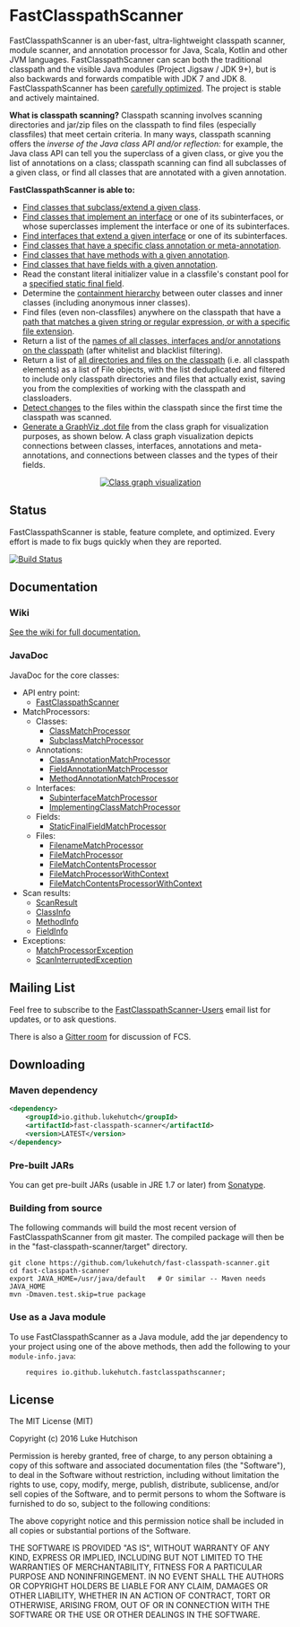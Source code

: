 # FastClasspathScanner

FastClasspathScanner is an uber-fast, ultra-lightweight classpath scanner, module scanner, and annotation processor for Java, Scala, Kotlin and other JVM languages. FastClasspathScanner can scan both the traditional classpath and the visible Java modules (Project Jigsaw / JDK 9+), but is also backwards and forwards compatible with JDK 7 and JDK 8. FastClasspathScanner has been [carefully optimized](https://github.com/lukehutch/fast-classpath-scanner/wiki#how-fast-is-fastclasspathscanner). The project is stable and actively maintained.

**What is classpath scanning?** Classpath scanning involves scanning directories and jar/zip files on the classpath to find files (especially classfiles) that meet certain criteria. In many ways, classpath scanning offers the *inverse of the Java class API and/or reflection:* for example, the Java class API can tell you the superclass of a given class, or give you the list of annotations on a class; classpath scanning can find all subclasses of a given class, or find all classes that are annotated with a given annotation.

**FastClasspathScanner is able to:**

* [Find classes that subclass/extend a given class](https://github.com/lukehutch/fast-classpath-scanner/wiki/3.1.-Finding-subclasses-or-superclasses).
* [Find classes that implement an interface](https://github.com/lukehutch/fast-classpath-scanner/wiki/3.2.-Finding-classes-that-implement-an-interface) or one of its subinterfaces, or whose superclasses implement the interface or one of its subinterfaces.
* [Find interfaces that extend a given interface](https://github.com/lukehutch/fast-classpath-scanner/wiki/3.3.-Finding-subinterfaces-or-superinterfaces) or one of its subinterfaces.
* [Find classes that have a specific class annotation or meta-annotation](https://github.com/lukehutch/fast-classpath-scanner/wiki/3.4.-Finding-classes-with-specific-annotations-or-meta-annotations).
* [Find classes that have methods with a given annotation](https://github.com/lukehutch/fast-classpath-scanner/wiki/3.5-Finding-classes-that-have-methods-or-fields-with-a-given-annotation).
* [Find classes that have fields with a given annotation](https://github.com/lukehutch/fast-classpath-scanner/wiki/3.5-Finding-classes-that-have-methods-or-fields-with-a-given-annotation).
* Read the constant literal initializer value in a classfile's constant pool for a [specified static final field](https://github.com/lukehutch/fast-classpath-scanner/wiki/3.6.-Reading-constant-initializer-values-of-static-final-fields).
* Determine the [containment hierarchy](https://github.com/lukehutch/fast-classpath-scanner/wiki/1.-Usage#getting-information-on-class-containment) between outer classes and inner classes (including anonymous inner classes).
* Find files (even non-classfiles) anywhere on the classpath that have a [path that matches a given string or regular expression, or with a specific file extension](https://github.com/lukehutch/fast-classpath-scanner/wiki/3.7.-Finding-classpath-files-based-on-filename-pattern).
* Return a list of the [names of all classes, interfaces and/or annotations on the classpath](https://github.com/lukehutch/fast-classpath-scanner/wiki/3.8.-Enumerating-all-classes-on-the-classpath) (after whitelist and blacklist filtering).
* Return a list of [all directories and files on the classpath](https://github.com/lukehutch/fast-classpath-scanner/wiki/1.-Usage#listing-classpath-elements) (i.e. all classpath elements) as a list of File objects, with the list deduplicated and filtered to include only classpath directories and files that actually exist, saving you from the complexities of working with the classpath and classloaders.
* [Detect changes](https://github.com/lukehutch/fast-classpath-scanner/wiki/1.-Usage#detecting-changes-to-classpath-contents) to the files within the classpath since the first time the classpath was scanned.
* [Generate a GraphViz .dot file](https://github.com/lukehutch/fast-classpath-scanner/wiki/3.9.-Generating-a-GraphViz-dot-file-from-the-classgraph) from the class graph for visualization purposes, as shown below. A class graph visualization depicts connections between classes, interfaces, annotations and meta-annotations, and connections between classes and the types of their fields.

<p align="center">
  <a href="https://raw.githubusercontent.com/lukehutch/fast-classpath-scanner/master/src/test/java/com/xyz/classgraph-fig.png">
    <img src="https://github.com/lukehutch/fast-classpath-scanner/blob/master/src/test/java/com/xyz/classgraph-fig.png" alt="Class graph visualization"/>
  </a>
</p>

## Status

FastClasspathScanner is stable, feature complete, and optimized. Every effort is made to fix bugs quickly when they are reported.

[![Build Status](https://travis-ci.org/lukehutch/fast-classpath-scanner.png?branch=master)](https://travis-ci.org/lukehutch/fast-classpath-scanner)

## Documentation

### Wiki

[See the wiki for full documentation.](https://github.com/lukehutch/fast-classpath-scanner/wiki)

### JavaDoc

JavaDoc for the core classes:

* API entry point:
  * [FastClasspathScanner](http://javadoc.io/page/io.github.lukehutch/fast-classpath-scanner/latest/io/github/lukehutch/fastclasspathscanner/FastClasspathScanner.html)
* MatchProcessors:
  * Classes:
    * [ClassMatchProcessor](http://javadoc.io/page/io.github.lukehutch/fast-classpath-scanner/latest/io/github/lukehutch/fastclasspathscanner/matchprocessor/ClassMatchProcessor.html)
    * [SubclassMatchProcessor](http://javadoc.io/page/io.github.lukehutch/fast-classpath-scanner/latest/io/github/lukehutch/fastclasspathscanner/matchprocessor/SubclassMatchProcessor.html)
  * Annotations:
    * [ClassAnnotationMatchProcessor](http://javadoc.io/page/io.github.lukehutch/fast-classpath-scanner/latest/io/github/lukehutch/fastclasspathscanner/matchprocessor/ClassAnnotationMatchProcessor.html)
    * [FieldAnnotationMatchProcessor](http://javadoc.io/page/io.github.lukehutch/fast-classpath-scanner/latest/io/github/lukehutch/fastclasspathscanner/matchprocessor/FieldAnnotationMatchProcessor.html)
    * [MethodAnnotationMatchProcessor](http://javadoc.io/page/io.github.lukehutch/fast-classpath-scanner/latest/io/github/lukehutch/fastclasspathscanner/matchprocessor/MethodAnnotationMatchProcessor.html)
  * Interfaces:
    * [SubinterfaceMatchProcessor](http://javadoc.io/page/io.github.lukehutch/fast-classpath-scanner/latest/io/github/lukehutch/fastclasspathscanner/matchprocessor/SubinterfaceMatchProcessor.html)
    * [ImplementingClassMatchProcessor](http://javadoc.io/page/io.github.lukehutch/fast-classpath-scanner/latest/io/github/lukehutch/fastclasspathscanner/matchprocessor/ImplementingClassMatchProcessor.html)
  * Fields:
    * [StaticFinalFieldMatchProcessor](http://javadoc.io/page/io.github.lukehutch/fast-classpath-scanner/latest/io/github/lukehutch/fastclasspathscanner/matchprocessor/StaticFinalFieldMatchProcessor.html)
  * Files:
    * [FilenameMatchProcessor](http://javadoc.io/page/io.github.lukehutch/fast-classpath-scanner/latest/io/github/lukehutch/fastclasspathscanner/matchprocessor/FilenameMatchProcessor.html)
    * [FileMatchProcessor](http://javadoc.io/page/io.github.lukehutch/fast-classpath-scanner/latest/io/github/lukehutch/fastclasspathscanner/matchprocessor/FileMatchProcessor.html)
    * [FileMatchContentsProcessor](http://javadoc.io/page/io.github.lukehutch/fast-classpath-scanner/latest/io/github/lukehutch/fastclasspathscanner/matchprocessor/FileMatchContentsProcessor.html)
    * [FileMatchProcessorWithContext](http://javadoc.io/page/io.github.lukehutch/fast-classpath-scanner/latest/io/github/lukehutch/fastclasspathscanner/matchprocessor/FileMatchProcessorWithContext.html)
    * [FileMatchContentsProcessorWithContext](http://javadoc.io/page/io.github.lukehutch/fast-classpath-scanner/latest/io/github/lukehutch/fastclasspathscanner/matchprocessor/FileMatchContentsProcessorWithContext.html)
* Scan results:
  * [ScanResult](http://javadoc.io/page/io.github.lukehutch/fast-classpath-scanner/latest/io/github/lukehutch/fastclasspathscanner/scanner/ScanResult.html)
  * [ClassInfo](http://javadoc.io/page/io.github.lukehutch/fast-classpath-scanner/latest/io/github/lukehutch/fastclasspathscanner/scanner/ClassInfo.html)
  * [MethodInfo](http://javadoc.io/page/io.github.lukehutch/fast-classpath-scanner/latest/io/github/lukehutch/fastclasspathscanner/scanner/MethodInfo.html)
  * [FieldInfo](http://javadoc.io/page/io.github.lukehutch/fast-classpath-scanner/latest/io/github/lukehutch/fastclasspathscanner/scanner/FieldInfo.html)
* Exceptions:
  * [MatchProcessorException](http://javadoc.io/page/io.github.lukehutch/fast-classpath-scanner/latest/io/github/lukehutch/fastclasspathscanner/MatchProcessorException.html)
  * [ScanInterruptedException](http://javadoc.io/page/io.github.lukehutch/fast-classpath-scanner/latest/io/github/lukehutch/fastclasspathscanner/ScanInterruptedException.html)

## Mailing List

Feel free to subscribe to the [FastClasspathScanner-Users](https://groups.google.com/d/forum/fastclasspathscanner-users) email list for updates, or to ask questions.

There is also a [Gitter room](https://gitter.im/fast-classpath-scanner/Lobby) for discussion of FCS.

## Downloading

### Maven dependency

```xml
<dependency>
    <groupId>io.github.lukehutch</groupId>
    <artifactId>fast-classpath-scanner</artifactId>
    <version>LATEST</version>
</dependency>
```

### Pre-built JARs

You can get pre-built JARs (usable in JRE 1.7 or later) from [Sonatype](https://oss.sonatype.org/#nexus-search;quick~fast-classpath-scanner).

### Building from source

The following commands will build the most recent version of FastClasspathScanner from git master. The compiled package will then be in the "fast-classpath-scanner/target" directory.

```
git clone https://github.com/lukehutch/fast-classpath-scanner.git
cd fast-classpath-scanner
export JAVA_HOME=/usr/java/default   # Or similar -- Maven needs JAVA_HOME
mvn -Dmaven.test.skip=true package
```

### Use as a Java module

To use FastClasspathScanner as a Java module, add the jar dependency to your project using one of the above methods, then add the following to your `module-info.java`: 

```    requires io.github.lukehutch.fastclasspathscanner;```

## License

The MIT License (MIT)

Copyright (c) 2016 Luke Hutchison
 
Permission is hereby granted, free of charge, to any person obtaining a copy of this software and associated documentation files (the "Software"), to deal in the Software without restriction, including without limitation the rights to use, copy, modify, merge, publish, distribute, sublicense, and/or sell copies of the Software, and to permit persons to whom the Software is furnished to do so, subject to the following conditions:
 
The above copyright notice and this permission notice shall be included in all copies or substantial portions of the Software.
 
THE SOFTWARE IS PROVIDED "AS IS", WITHOUT WARRANTY OF ANY KIND, EXPRESS OR IMPLIED, INCLUDING BUT NOT LIMITED TO THE WARRANTIES OF MERCHANTABILITY, FITNESS FOR A PARTICULAR PURPOSE AND NONINFRINGEMENT. IN NO EVENT SHALL THE AUTHORS OR COPYRIGHT HOLDERS BE LIABLE FOR ANY CLAIM, DAMAGES OR OTHER LIABILITY, WHETHER IN AN ACTION OF CONTRACT, TORT OR OTHERWISE, ARISING FROM, OUT OF OR IN CONNECTION WITH THE SOFTWARE OR THE USE OR OTHER DEALINGS IN THE SOFTWARE.
